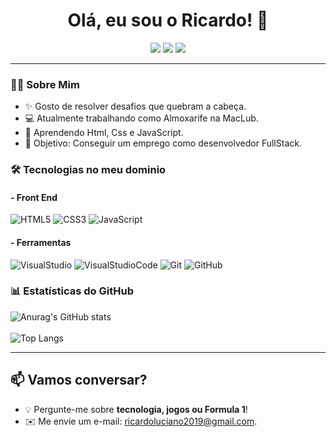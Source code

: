 <h1 align="center" >Olá, eu sou o Ricardo! 👋</h1>
<p align="center">
  <a href="https://www.linkedin.com/in/ricardo-luciano-204926225/"><img src="https://img.shields.io/badge/LinkedIn-0077B5?style=for-the-badge&logo=linkedin&logoColor=white"></a>
  <a href="mailto:ricardoluciano2019@gmail.com"><img src="https://img.shields.io/badge/Gmail-D14836?style=for-the-badge&logo=gmail&logoColor=white"></a>
  <a href="https://www.instagram.com/ricardo_lck/"><img src="https://img.shields.io/badge/Instagram-E4405F?style=for-the-badge&logo=instagram&logoColor=white"></a>
</p>

---

### 👨‍💻 Sobre Mim 
- :sparkles: Gosto de resolver desafios que quebram a cabeça.
- :computer: Atualmente trabalhando como Almoxarife na MacLub.  
- :seedling: Aprendendo Html, Css e JavaScript.  
- :dart: Objetivo: Conseguir um emprego como desenvolvedor FullStack.  

### 🛠 Tecnologias no meu dominio

#### - Front End

![HTML5](https://img.shields.io/badge/HTML5-E34F26?style=for-the-badge&logo=html5&logoColor=white)
![CSS3](https://img.shields.io/badge/CSS3-1572B6?style=for-the-badge&logo=css3&logoColor=white)
![JavaScript](https://img.shields.io/badge/JavaScript-F7DF1E?style=for-the-badge&logo=javascript&logoColor=black)

#### - Ferramentas

![VisualStudio](https://img.shields.io/badge/Visual_Studio-5C2D91?style=for-the-badge&logo=visual%20studio&logoColor=white)
![VisualStudioCode](https://img.shields.io/badge/Visual_Studio_Code-0078D4?style=for-the-badge&logo=visual%20studio%20code&logoColor=white)
![Git](https://img.shields.io/badge/GIT-E44C30?style=for-the-badge&logo=git&logoColor=white)
![GitHub](https://img.shields.io/badge/GitHub-181717?style=for-the-badge&logo=github&logoColor=white)


### 📊 Estatísticas do GitHub
![Anurag's GitHub stats](https://github-readme-stats.vercel.app/api?username=RicardoLucDev&show_icons=true&theme=transparent)
<br><br>
![Top Langs](https://github-readme-stats.vercel.app/api/top-langs/?username=RicardoLucDev&hide_progress=false)

---

## :mailbox: Vamos conversar?
- :bulb: Pergunte-me sobre **tecnologia, jogos ou Formula 1**!  
- :envelope: Me envie um e-mail: ricardoluciano2019@gmail.com.  
